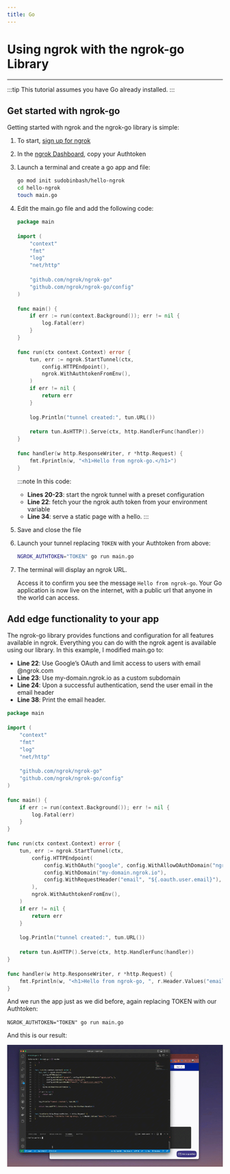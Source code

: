 ```yaml
---
title: Go
---
```


# Using ngrok with the ngrok-go Library
------------

:::tip
This tutorial assumes you have Go already installed.
:::

## Get started with ngrok-go

Getting started with ngrok and the ngrok-go library is simple: 

1. To start, [sign up for ngrok](https://ngrok.com/signup)
1. In the [ngrok Dashboard](https://dashboard.ngrok.com), copy your Authtoken
1. Launch a terminal and create a go app and file:

    ```bash
    go mod init sudobinbash/hello-ngrok
    cd hello-ngrok
    touch main.go
    ```

1. Edit the main.go file and add the following code:

    ```go
    package main

    import (
        "context"
        "fmt"
        "log"
        "net/http"

        "github.com/ngrok/ngrok-go"
        "github.com/ngrok/ngrok-go/config"
    )

    func main() {
        if err := run(context.Background()); err != nil {
            log.Fatal(err)
        }
    }

    func run(ctx context.Context) error {
        tun, err := ngrok.StartTunnel(ctx,
            config.HTTPEndpoint(),
            ngrok.WithAuthtokenFromEnv(),
        )
        if err != nil {
            return err
        }

        log.Println("tunnel created:", tun.URL())

        return tun.AsHTTP().Serve(ctx, http.HandlerFunc(handler))
    }

    func handler(w http.ResponseWriter, r *http.Request) {
        fmt.Fprintln(w, "<h1>Hello from ngrok-go.</h1>")
    }
    ```

    :::note In this code:
    - **Lines 20-23**: start the ngrok tunnel with a preset configuration 
    - **Line 22**: fetch your the ngrok auth token from your environment variable
    - **Line 34**: serve a static page with a hello.
    :::

1. Save and close the file
1. Launch your tunnel replacing `TOKEN` with your Authtoken from above:

    ```bash
    NGROK_AUTHTOKEN="TOKEN" go run main.go
    ```

1. The terminal will display an ngrok URL. 
    
    Access it to confirm you see the message `Hello from ngrok-go`.
    Your Go application is now live on the internet, with a public url that anyone in the world can access.

## Add edge functionality to your app

The ngrok-go library provides functions and configuration for all features available in ngrok. Everything you can do with the ngrok agent is available using our library. In this example, I modified main.go to:

- **Line 22**: Use Google’s OAuth and limit access to users with email @ngrok.com 
- **Line 23**: Use my-domain.ngrok.io as a custom subdomain
- **Line 24**: Upon a successful authentication, send the user email in the email header
- **Line 38**: Print the email header.

```go
package main

import (
	"context"
	"fmt"
	"log"
	"net/http"

	"github.com/ngrok/ngrok-go"
	"github.com/ngrok/ngrok-go/config"
)

func main() {
	if err := run(context.Background()); err != nil {
		log.Fatal(err)
	}
}

func run(ctx context.Context) error {
	tun, err := ngrok.StartTunnel(ctx,
		config.HTTPEndpoint(
			config.WithOAuth("google", config.WithAllowOAuthDomain("ngrok.com"), ),
			config.WithDomain("my-domain.ngrok.io"),
			config.WithRequestHeader("email", "${.oauth.user.email}"),
		),
		ngrok.WithAuthtokenFromEnv(),
	)
	if err != nil {
		return err
	}

	log.Println("tunnel created:", tun.URL())

	return tun.AsHTTP().Serve(ctx, http.HandlerFunc(handler))
}

func handler(w http.ResponseWriter, r *http.Request) {
	fmt.Fprintln(w, "<h1>Hello from ngrok-go, ", r.Header.Values("email"), ".</h1>")
}
```

And we run the app just as we did before, again replacing TOKEN with our Authtoken:

`NGROK_AUTHTOKEN="TOKEN" go run main.go`

And this is our result:

![ngrok go in action](/img/howto/ngrok-go/ngrok-go-small.gif)
